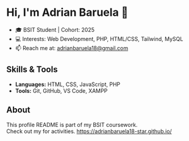 # Hi, I'm Adrian Baruela 👋

- 🎓 BSIT Student | Cohort: 2025
- 💻 Interests: Web Development, PHP, HTML/CSS, Tailwind, MySQL
- 📫 Reach me at: adrianbaruela18@gmail.com

## Skills & Tools
- **Languages:** HTML, CSS, JavaScript, PHP
- **Tools:** Git, GitHub, VS Code, XAMPP

## About
This profile README is part of my BSIT coursework.  
Check out my  for activities.
https://adrianbaruela18-star.github.io/
